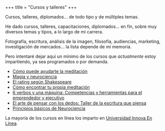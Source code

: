 +++
title = "Cursos y talleres"
+++

Cursos, talleres, diplomados... de todo tipo y de múltiples temas.

<!--more-->
He dado cursos, talleres, capacitaciones, diplomados... en fin, sobre muy diversos temas y tipos, a lo largo de mi carrera.

Fotografía, escritura, análisis de la imagen, filosofía, audiencias, marketing, investigación de mercados... la lista depende de mi memoria.

Pero intentaré dejar aquí un mínimo de los cursos que *actualmente* estoy impartiendo, ya sea programados o por demanda.

* [Cómo puede ayudarte la meditación](https://adolforismos.com/cursos/magia-y-neurociencia.html)
* [Magia y neurociencia](https://adolforismos.com/cursos/magia-y-neurociencia/)
* [El rating según Shakespeare](https://adolforismos.com/cursos/medicion-de-audiencia/)
* [Cómo encontrar tu propia meditación](https://enlinea.innova.edu.mx/programas/webinar/como-encontrar-tu-propia-meditacion/)
* [6 verbos y una máquina: Competencias y herramientas para el emprendedor y ejecutivo](https://enlinea.innova.edu.mx/programas/webinar/6-verbos-y-una-maquina/)
* [El arte de pensar con los dedos: Taller de la escritura que piensa](https://enlinea.innova.edu.mx/programas/taller/pensar-con-los-dedos-taller-de-la-escritura-que-piensa/)
* [Principios básicos de Neurociencia](https://enlinea.innova.edu.mx/programas/seminario/seminario-de-neurociencia/)

La mayoría de los cursos en línea los imparto en [Universidad Innova En Línea](https://enlinea.innova.edu.mx/cursos/).
